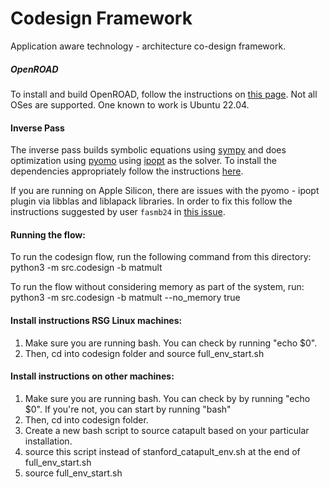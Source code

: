 # Codesign Framework

Application aware technology - architecture co-design framework.

##### OpenROAD
To install and build OpenROAD, follow the instructions on [this page](https://github.com/The-OpenROAD-Project/OpenROAD/blob/master/docs/user/Build.md). Not all OSes are supported. One known to work is Ubuntu 22.04. 

#### Inverse Pass
The inverse pass builds symbolic equations using [sympy](https://docs.sympy.org/latest/index.html) and does optimization using [pyomo](https://pyomo.readthedocs.io/en/stable/index.html) using [ipopt](https://github.com/coin-or/Ipopt) as the solver. To install the dependencies appropriately follow the instructions [here](https://pyomo.readthedocs.io/en/stable/installation.html).

If you are running on Apple Silicon, there are issues with the pyomo - ipopt plugin via libblas and liblapack libraries. In order to fix this follow the instructions suggested by user `fasmb24` in [this issue](https://forums.developer.apple.com/forums/thread/693696).

#### Running the flow: 
To run the codesign flow, run the following command from this directory: 
python3 -m src.codesign -b matmult

To run the flow without considering memory as part of the system, run:
python3 -m src.codesign -b matmult --no_memory true


#### Install instructions RSG Linux machines: 
1. Make sure you are running bash. You can check by running "echo $0".
2. Then, cd into codesign folder and source full_env_start.sh


#### Install instructions on other machines:
1. Make sure you are running bash. You can check by by running "echo $0". If you're not, you can start by running "bash"
2. Then, cd into codesign folder. 
3. Create a new bash script to source catapult based on your particular installation. 
4. source this script instead of stanford_catapult_env.sh at the end of full_env_start.sh
5. source full_env_start.sh
